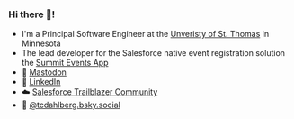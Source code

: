 ### Hi there 👋!
- I'm a Principal Software Engineer at the <a href="https://stthomas.edu">Unveristy of St. Thomas</a> in Minnesota
- The lead developer for the Salesforce native event registration solution the <a href="https://sfdo-community-sprints.github.io/summit-events-app-documentation/">Summit Events App</a>
- 🐘 <a rel="me" href="https://mastodon.world/@tcdahlberg">Mastodon</a>
- 🔗 <a href="https://www.linkedin.com/in/thaddaeus/">LinkedIn</a>
- ☁️ <a href="https://trailblazer.me/id/tdahlberg">Salesforce Trailblazer Community</a>
- 🦋 <a href="https://bsky.app/profile/tcdahlberg.bsky.social">@tcdahlberg.bsky.social</a>
